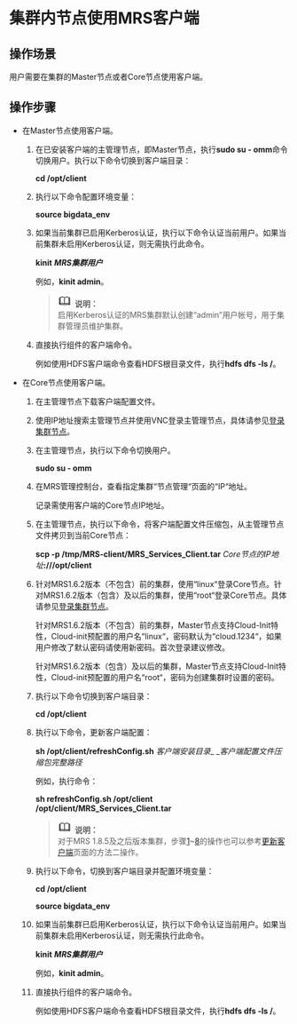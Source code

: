 # 集群内节点使用MRS客户端<a name="ZH-CN_TOPIC_0173178483"></a>

## 操作场景<a name="section65278330165558"></a>

用户需要在集群的Master节点或者Core节点使用客户端。

## 操作步骤<a name="section51771356165739"></a>

-   在Master节点使用客户端。
    1.  在已安装客户端的主管理节点，即Master节点，执行**sudo su - omm**命令切换用户。执行以下命令切换到客户端目录：

        **cd /opt/client**

    2.  执行以下命令配置环境变量：

        **source bigdata\_env**

    3.  如果当前集群已启用Kerberos认证，执行以下命令认证当前用户。如果当前集群未启用Kerberos认证，则无需执行此命令。

        **kinit** **_MRS集群用户_**

        例如，**kinit admin**。

        >![](public_sys-resources/icon-note.gif) **说明：**   
        >启用Kerberos认证的MRS集群默认创建“admin”用户帐号，用于集群管理员维护集群。  

    4.  直接执行组件的客户端命令。

        例如使用HDFS客户端命令查看HDFS根目录文件，执行**hdfs dfs -ls /**。


-   在Core节点使用客户端。
    1.  <a name="li6130722217153"></a>在主管理节点下载客户端配置文件。
    2.  使用IP地址搜索主管理节点并使用VNC登录主管理节点，具体请参见[登录集群节点](登录集群节点.md)。
    3.  在主管理节点，执行以下命令切换用户。

        **sudo su - omm**

    4.  在MRS管理控制台，查看指定集群“节点管理“页面的“IP“地址。

        记录需使用客户端的Core节点IP地址。

    5.  在主管理节点，执行以下命令，将客户端配置文件压缩包，从主管理节点文件拷贝到当前Core节点：

        **scp -p /tmp/MRS-client/MRS\_Services\_Client.tar** _Core节点的IP地址_**:///opt/client**

    6.  针对MRS1.6.2版本（不包含）前的集群，使用“linux“登录Core节点。针对MRS1.6.2版本（包含）及以后的集群，使用“root“登录Core节点。具体请参见[登录集群节点](登录集群节点.md)。

        针对MRS1.6.2版本（不包含）前的集群，Master节点支持Cloud-Init特性，Cloud-init预配置的用户名“linux“，密码默认为“cloud.1234“，如果用户修改了默认密码请使用新密码。首次登录建议修改。

        针对MRS1.6.2版本（包含）及以后的集群，Master节点支持Cloud-Init特性，Cloud-init预配置的用户名“root“，密码为创建集群时设置的密码。

    7.  执行以下命令切换到客户端目录：

        **cd /opt/client**

    8.  <a name="li7483220165311"></a>执行以下命令，更新客户端配置：

        **sh /opt/client/refreshConfig.sh** _客户端安装目录__ __客户端配置文件压缩包完整路径_

        例如，执行命令：

        **sh refreshConfig.sh /opt/client /opt/client/MRS\_Services\_Client.tar**

        >![](public_sys-resources/icon-note.gif) **说明：**   
        >对于MRS 1.8.5及之后版本集群，步骤[1](#li6130722217153)\~[8](#li7483220165311)的操作也可以参考[更新客户端](更新客户端.md)页面的方法二操作。  

    9.  执行以下命令，切换到客户端目录并配置环境变量：

        **cd /opt/client**

        **source bigdata\_env**

    10. 如果当前集群已启用Kerberos认证，执行以下命令认证当前用户。如果当前集群未启用Kerberos认证，则无需执行此命令。

        **kinit** **_MRS集群用户_**

        例如，**kinit admin**。

    11. 直接执行组件的客户端命令。

        例如使用HDFS客户端命令查看HDFS根目录文件，执行**hdfs dfs -ls /**。



